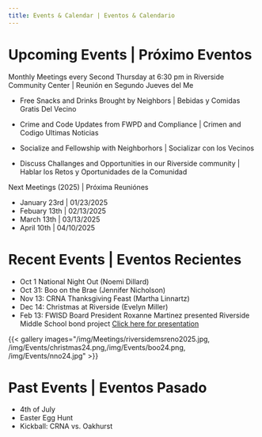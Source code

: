 ```yaml
---
title: Events & Calendar | Eventos & Calendario
---
```


# Upcoming Events | Próximo Eventos

Monthly Meetings every Second Thursday at 6:30 pm in Riverside Community Center | Reunión en Segundo Jueves del Me 

* Free Snacks and Drinks Brought by Neighbors | Bebidas y Comidas Gratis Del Vecino

* Crime and Code Updates from FWPD and Compliance |  Crimen and Codigo Ultimas Noticias

* Socialize and Fellowship with Neighborhors | Socializar con los Vecinos

* Discuss Challanges and Opportunities in our Riverside community | Hablar los Retos y Oportunidades de la Comunidad 



Next Meetings (2025) | Próxima Reuniónes 
* January 23rd | 01/23/2025
* Febuary 13th | 02/13/2025
* March 13th | 03/13/2025
* April 10th | 04/10/2025



# Recent Events | Eventos Recientes

* Oct 1 National Night Out (Noemi Dillard)
* Oct 31: Boo on the Brae (Jennifer Nicholson)
* Nov 13: CRNA Thanksgiving Feast (Martha Linnartz)
* Dec 14: Christmas at Riverside (Evelyn Miller)
* Feb 13: FWISD Board President Roxanne Martinez presented Riverside Middle School bond project [Click here for presentation](https://docs.google.com/presentation/d/1t_LAs2gh_mLt4dVWM4lgPJsQ7jRUdeyr/edit?usp=sharing&ouid=114456869405722835155&rtpof=true&sd=true)

{{< gallery images="/img/Meetings/riversidemsreno2025.jpg, /img/Events/christmas24.png,/img/Events/boo24.png, /img/Events/nno24.jpg" >}}

# Past Events | Eventos Pasado
* 4th  of July 
* Easter Egg Hunt
* Kickball: CRNA vs. Oakhurst


